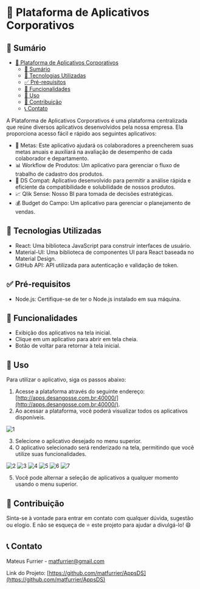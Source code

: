 # 📱 Plataforma de Aplicativos Corporativos

## 📝 Sumário
- [📱 Plataforma de Aplicativos Corporativos](#-plataforma-de-aplicativos-corporativos)
  - [📝 Sumário](#-sumário)
  - [🚀 Tecnologias Utilizadas](#-tecnologias-utilizadas)
  - [✅ Pré-requisitos](#-pré-requisitos)
  - [🔧 Funcionalidades](#-funcionalidades)
  - [📖 Uso](#-uso)
  - [🤝 Contribuição](#-contribuição)
  - [📞 Contato](#-contato)

A Plataforma de Aplicativos Corporativos é uma plataforma centralizada que reúne diversos aplicativos desenvolvidos pela nossa empresa. 
Ela proporciona acesso fácil e rápido aos seguintes aplicativos:

- 🎯 Metas: Este aplicativo ajudará os colaboradores a preencherem suas metas anuais e auxiliará na avaliação de desempenho de cada colaborador e departamento.
- 📊 Workflow de Produtos: Um aplicativo para gerenciar o fluxo de trabalho de cadastro dos produtos.
- 🧪 DS Compat: Aplicativo desenvolvido para permitir a análise rápida e eficiente da compatibilidade e solubilidade de nossos produtos.
- 📈 Qlik Sense: Nosso BI para tomada de decisões estratégicas.
- 💰 Budget do Campo: Um aplicativo para gerenciar o planejamento de vendas.

## 🚀 Tecnologias Utilizadas

- React: Uma biblioteca JavaScript para construir interfaces de usuário.
- Material-UI: Uma biblioteca de componentes UI para React baseada no Material Design.
- GitHub API: API utilizada para autenticação e validação de token.

## ✅ Pré-requisitos

- Node.js: Certifique-se de ter o Node.js instalado em sua máquina.


## 🔧 Funcionalidades

- Exibição dos aplicativos na tela inicial.
- Clique em um aplicativo para abrir em tela cheia.
- Botão de voltar para retornar à tela inicial.

## 📖 Uso

Para utilizar o aplicativo, siga os passos abaixo:

1. Acesse a plataforma através do seguinte endereço: [http://apps.desangosse.com.br:40000/](http://apps.desangosse.com.br:40000/).
2. Ao acessar a plataforma, você poderá visualizar todos os aplicativos disponíveis.

![1](https://github.com/matfurrier/AppsDS/assets/30526394/c814bf82-4eb5-4053-a136-0dff6b35bc34)

3. Selecione o aplicativo desejado no menu superior.
4. O aplicativo selecionado será renderizado na tela, permitindo que você utilize suas funcionalidades.

![2](https://github.com/matfurrier/AppsDS/assets/30526394/6d1c46fa-bc05-4501-827b-68ac43139df0)
![3](https://github.com/matfurrier/AppsDS/assets/30526394/1c1a16e6-f027-418b-b255-9a8b40a9a5af)
![4](https://github.com/matfurrier/AppsDS/assets/30526394/cfc023ee-a2d4-4314-bd48-43bc7f87e8fe)
![5](https://github.com/matfurrier/AppsDS/assets/30526394/2eb7fe19-b08c-4bc8-8560-d2a40f2b1fb2)
![6](https://github.com/matfurrier/AppsDS/assets/30526394/ac63d58e-e6f1-4818-96a0-80d060cb7ae4)
![7](https://github.com/matfurrier/AppsDS/assets/30526394/85336b32-2a39-4815-a8f4-a7211662c784)

5. Você pode alternar a seleção de aplicativos a qualquer momento usando o menu superior.

## 🤝 Contribuição

Sinta-se à vontade para entrar em contato com qualquer dúvida, sugestão ou elogio. E não se esqueça de ⭐️ este projeto para ajudar a divulgá-lo! 😄

## 📞 Contato

Mateus Furrier - matfurrier@gmail.com

Link do Projeto: [https://github.com/matfurrier/AppsDS](https://github.com/matfurrier/AppsDS)
